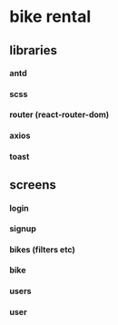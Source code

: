# bike rental

## libraries
#### antd
#### scss
#### router (react-router-dom)
#### axios
#### toast


## screens
#### login
#### signup
#### bikes (filters etc)
#### bike
#### users
#### user
